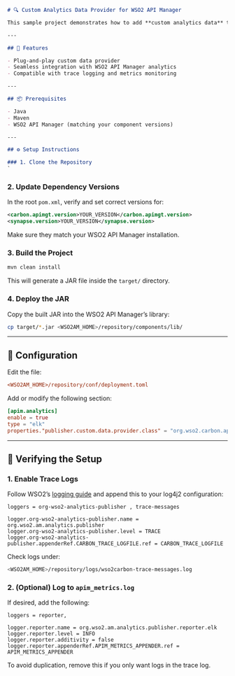 

````markdown
# 🔍 Custom Analytics Data Provider for WSO2 API Manager

This sample project demonstrates how to add **custom analytics data** to the event schema in **WSO2 API Manager** by implementing a custom data provider.

---

## 🚀 Features

- Plug-and-play custom data provider
- Seamless integration with WSO2 API Manager analytics
- Compatible with trace logging and metrics monitoring

---

## 📦 Prerequisites

- Java 
- Maven  
- WSO2 API Manager (matching your component versions)

---

## ⚙️ Setup Instructions

### 1. Clone the Repository
`
````

### 2. Update Dependency Versions

In the root `pom.xml`, verify and set correct versions for:

```xml
<carbon.apimgt.version>YOUR_VERSION</carbon.apimgt.version>
<synapse.version>YOUR_VERSION</synapse.version>
```

Make sure they match your WSO2 API Manager installation.

### 3. Build the Project

```bash
mvn clean install
```

This will generate a JAR file inside the `target/` directory.

### 4. Deploy the JAR

Copy the built JAR into the WSO2 API Manager’s library:

```bash
cp target/*.jar <WSO2AM_HOME>/repository/components/lib/
```

---

## 🔧 Configuration

Edit the file:

```ini
<WSO2AM_HOME>/repository/conf/deployment.toml
```

Add or modify the following section:

```toml
[apim.analytics]
enable = true
type = "elk"
properties."publisher.custom.data.provider.class" = "org.wso2.carbon.apimgt.gateway.sample.publisher.CustomDataProvider"
```

---

## 🧪 Verifying the Setup

### 1. Enable Trace Logs

Follow WSO2’s [logging guide](https://apim.docs.wso2.com/en/latest/administer/logging-and-monitoring/logging/configuring-logging/#enabling-logs-for-a-component) and append this to your log4j2 configuration:

```properties
loggers = org-wso2-analytics-publisher , trace-messages

logger.org-wso2-analytics-publisher.name = org.wso2.am.analytics.publisher
logger.org-wso2-analytics-publisher.level = TRACE
logger.org-wso2-analytics-publisher.appenderRef.CARBON_TRACE_LOGFILE.ref = CARBON_TRACE_LOGFILE
```

Check logs under:

```bash
<WSO2AM_HOME>/repository/logs/wso2carbon-trace-messages.log
```

### 2. (Optional) Log to `apim_metrics.log`

If desired, add the following:

```properties
loggers = reporter,

logger.reporter.name = org.wso2.am.analytics.publisher.reporter.elk
logger.reporter.level = INFO
logger.reporter.additivity = false
logger.reporter.appenderRef.APIM_METRICS_APPENDER.ref = APIM_METRICS_APPENDER
```

To avoid duplication, remove this if you only want logs in the trace log.

